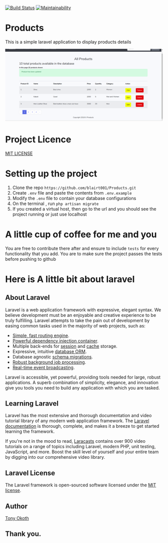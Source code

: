 
[![Build Status](https://travis-ci.org/blairt001/Products.svg?branch=develop)](https://travis-ci.org/blairt001/Products)
[![Maintainability](https://api.codeclimate.com/v1/badges/6f9c7e6798300c35d437/maintainability)](https://codeclimate.com/github/blairt001/Products/maintainability)


# Products
This is a simple laravel application to display products details

![Products](https://github.com/blairt001/Products/blob/develop/products.png)

# Project Licence
[MIT LICENSE](https://github.com/blairt001/Products/blob/develop/LICENSE)

# Setting up the project
1. Clone the repo `https://github.com/blairt001/Products.git`
2. Create `.env` file and paste the contents from `.env.example`
3. Modify the `.env` file to contain your database configurations
4. On the terminal , run `php artisan migrate`
5. If you created a virtual host, then go to the url and you should see the project running or just use localhost


# A little cup of coffee for me and you
You are free to contribute there after and ensure to include `tests` for every functionality that you add.
You are to make sure the project passes the tests before pushing to github

# Here is A little bit about laravel

## About Laravel

Laravel is a web application framework with expressive, elegant syntax. We believe development must be an enjoyable and creative experience to be truly fulfilling. Laravel attempts to take the pain out of development by easing common tasks used in the majority of web projects, such as:

- [Simple, fast routing engine](https://laravel.com/docs/routing).
- [Powerful dependency injection container](https://laravel.com/docs/container).
- Multiple back-ends for [session](https://laravel.com/docs/session) and [cache](https://laravel.com/docs/cache) storage.
- Expressive, intuitive [database ORM](https://laravel.com/docs/eloquent).
- Database agnostic [schema migrations](https://laravel.com/docs/migrations).
- [Robust background job processing](https://laravel.com/docs/queues).
- [Real-time event broadcasting](https://laravel.com/docs/broadcasting).

Laravel is accessible, yet powerful, providing tools needed for large, robust applications. A superb combination of simplicity, elegance, and innovation give you tools you need to build any application with which you are tasked.

## Learning Laravel

Laravel has the most extensive and thorough documentation and video tutorial library of any modern web application framework. The [Laravel documentation](https://laravel.com/docs) is thorough, complete, and makes it a breeze to get started learning the framework.

If you're not in the mood to read, [Laracasts](https://laracasts.com) contains over 900 video tutorials on a range of topics including Laravel, modern PHP, unit testing, JavaScript, and more. Boost the skill level of yourself and your entire team by digging into our comprehensive video library.

## Laravel License

The Laravel framework is open-sourced software licensed under the [MIT license](http://opensource.org/licenses/MIT).

## Author
[Tony Okoth](www.linkedin.com/in/tony-okoth-69140b171)

## Thank you.
